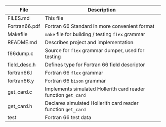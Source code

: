 | File | Description |
|------|-------------|
| FILES.md | This file |
| Fortran66.pdf | Fortran 66 Standard in more convenient format |
| Makefile | `make` file for building / testing `flex` grammar |
| README.md | Describes project and implementation |
| f66dump.c | Source for `flex` grammar dumper, used for testing |
| field_desc.h | Defines type for Fortran 66 field descriptor |
| fortran66.l | Fortran 66 `flex` grammar |
| fortran66.y | Fortran 66 `bison` grammar |
| get_card.c | Implements simulated Hollerith card reader function `get_card` |
| get_card.h | Declares simulated Hollerith card reader function `get_card` |
| test | Fortran 66 test data |
